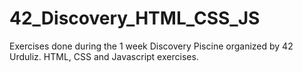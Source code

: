 # 42_Discovery_HTML_CSS_JS
Exercises done during the 1 week Discovery Piscine organized by 42 Urduliz.
HTML, CSS and Javascript exercises.
